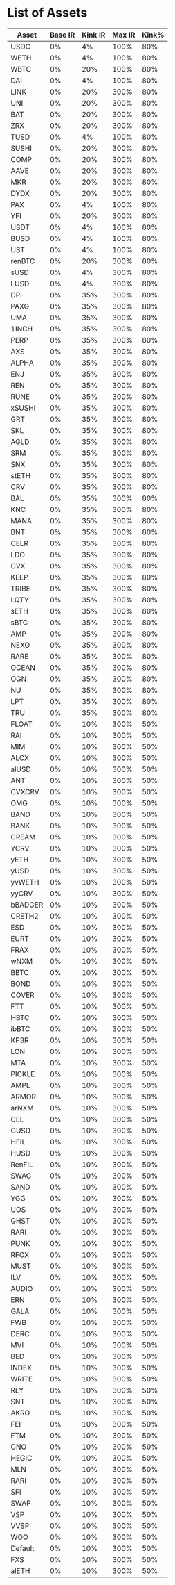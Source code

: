 # List of Assets

| Asset   | Base IR | Kink IR | Max IR | Kink% |
| ------- | ------- | ------- | ------ | ----- |
| USDC    | 0%      | 4%      | 100%   | 80%   |
| WETH    | 0%      | 4%      | 100%   | 80%   |
| WBTC    | 0%      | 20%     | 100%   | 80%   |
| DAI     | 0%      | 4%      | 100%   | 80%   |
| LINK    | 0%      | 20%     | 300%   | 80%   |
| UNI     | 0%      | 20%     | 300%   | 80%   |
| BAT     | 0%      | 20%     | 300%   | 80%   |
| ZRX     | 0%      | 20%     | 300%   | 80%   |
| TUSD    | 0%      | 4%      | 100%   | 80%   |
| SUSHI   | 0%      | 20%     | 300%   | 80%   |
| COMP    | 0%      | 20%     | 300%   | 80%   |
| AAVE    | 0%      | 20%     | 300%   | 80%   |
| MKR     | 0%      | 20%     | 300%   | 80%   |
| DYDX    | 0%      | 20%     | 300%   | 80%   |
| PAX     | 0%      | 4%      | 100%   | 80%   |
| YFI     | 0%      | 20%     | 300%   | 80%   |
| USDT    | 0%      | 4%      | 100%   | 80%   |
| BUSD    | 0%      | 4%      | 100%   | 80%   |
| UST     | 0%      | 4%      | 100%   | 80%   |
| renBTC  | 0%      | 20%     | 300%   | 80%   |
| sUSD    | 0%      | 4%      | 300%   | 80%   |
| LUSD    | 0%      | 4%      | 300%   | 80%   |
| DPI     | 0%      | 35%     | 300%   | 80%   |
| PAXG    | 0%      | 35%     | 300%   | 80%   |
| UMA     | 0%      | 35%     | 300%   | 80%   |
| 1INCH   | 0%      | 35%     | 300%   | 80%   |
| PERP    | 0%      | 35%     | 300%   | 80%   |
| AXS     | 0%      | 35%     | 300%   | 80%   |
| ALPHA   | 0%      | 35%     | 300%   | 80%   |
| ENJ     | 0%      | 35%     | 300%   | 80%   |
| REN     | 0%      | 35%     | 300%   | 80%   |
| RUNE    | 0%      | 35%     | 300%   | 80%   |
| xSUSHI  | 0%      | 35%     | 300%   | 80%   |
| GRT     | 0%      | 35%     | 300%   | 80%   |
| SKL     | 0%      | 35%     | 300%   | 80%   |
| AGLD    | 0%      | 35%     | 300%   | 80%   |
| SRM     | 0%      | 35%     | 300%   | 80%   |
| SNX     | 0%      | 35%     | 300%   | 80%   |
| stETH   | 0%      | 35%     | 300%   | 80%   |
| CRV     | 0%      | 35%     | 300%   | 80%   |
| BAL     | 0%      | 35%     | 300%   | 80%   |
| KNC     | 0%      | 35%     | 300%   | 80%   |
| MANA    | 0%      | 35%     | 300%   | 80%   |
| BNT     | 0%      | 35%     | 300%   | 80%   |
| CELR    | 0%      | 35%     | 300%   | 80%   |
| LDO     | 0%      | 35%     | 300%   | 80%   |
| CVX     | 0%      | 35%     | 300%   | 80%   |
| KEEP    | 0%      | 35%     | 300%   | 80%   |
| TRIBE   | 0%      | 35%     | 300%   | 80%   |
| LQTY    | 0%      | 35%     | 300%   | 80%   |
| sETH    | 0%      | 35%     | 300%   | 80%   |
| sBTC    | 0%      | 35%     | 300%   | 80%   |
| AMP     | 0%      | 35%     | 300%   | 80%   |
| NEXO    | 0%      | 35%     | 300%   | 80%   |
| RARE    | 0%      | 35%     | 300%   | 80%   |
| OCEAN   | 0%      | 35%     | 300%   | 80%   |
| OGN     | 0%      | 35%     | 300%   | 80%   |
| NU      | 0%      | 35%     | 300%   | 80%   |
| LPT     | 0%      | 35%     | 300%   | 80%   |
| TRU     | 0%      | 35%     | 300%   | 80%   |
| FLOAT   | 0%      | 10%     | 300%   | 50%   |
| RAI     | 0%      | 10%     | 300%   | 50%   |
| MIM     | 0%      | 10%     | 300%   | 50%   |
| ALCX    | 0%      | 10%     | 300%   | 50%   |
| alUSD   | 0%      | 10%     | 300%   | 50%   |
| ANT     | 0%      | 10%     | 300%   | 50%   |
| CVXCRV  | 0%      | 10%     | 300%   | 50%   |
| OMG     | 0%      | 10%     | 300%   | 50%   |
| BAND    | 0%      | 10%     | 300%   | 50%   |
| BANK    | 0%      | 10%     | 300%   | 50%   |
| CREAM   | 0%      | 10%     | 300%   | 50%   |
| YCRV    | 0%      | 10%     | 300%   | 50%   |
| yETH    | 0%      | 10%     | 300%   | 50%   |
| yUSD    | 0%      | 10%     | 300%   | 50%   |
| yvWETH  | 0%      | 10%     | 300%   | 50%   |
| yyCRV   | 0%      | 10%     | 300%   | 50%   |
| bBADGER | 0%      | 10%     | 300%   | 50%   |
| CRETH2  | 0%      | 10%     | 300%   | 50%   |
| ESD     | 0%      | 10%     | 300%   | 50%   |
| EURT    | 0%      | 10%     | 300%   | 50%   |
| FRAX    | 0%      | 10%     | 300%   | 50%   |
| wNXM    | 0%      | 10%     | 300%   | 50%   |
| BBTC    | 0%      | 10%     | 300%   | 50%   |
| BOND    | 0%      | 10%     | 300%   | 50%   |
| COVER   | 0%      | 10%     | 300%   | 50%   |
| FTT     | 0%      | 10%     | 300%   | 50%   |
| HBTC    | 0%      | 10%     | 300%   | 50%   |
| ibBTC   | 0%      | 10%     | 300%   | 50%   |
| KP3R    | 0%      | 10%     | 300%   | 50%   |
| LON     | 0%      | 10%     | 300%   | 50%   |
| MTA     | 0%      | 10%     | 300%   | 50%   |
| PICKLE  | 0%      | 10%     | 300%   | 50%   |
| AMPL    | 0%      | 10%     | 300%   | 50%   |
| ARMOR   | 0%      | 10%     | 300%   | 50%   |
| arNXM   | 0%      | 10%     | 300%   | 50%   |
| CEL     | 0%      | 10%     | 300%   | 50%   |
| GUSD    | 0%      | 10%     | 300%   | 50%   |
| HFIL    | 0%      | 10%     | 300%   | 50%   |
| HUSD    | 0%      | 10%     | 300%   | 50%   |
| RenFIL  | 0%      | 10%     | 300%   | 50%   |
| SWAG    | 0%      | 10%     | 300%   | 50%   |
| SAND    | 0%      | 10%     | 300%   | 50%   |
| YGG     | 0%      | 10%     | 300%   | 50%   |
| UOS     | 0%      | 10%     | 300%   | 50%   |
| GHST    | 0%      | 10%     | 300%   | 50%   |
| RARI    | 0%      | 10%     | 300%   | 50%   |
| PUNK    | 0%      | 10%     | 300%   | 50%   |
| RFOX    | 0%      | 10%     | 300%   | 50%   |
| MUST    | 0%      | 10%     | 300%   | 50%   |
| ILV     | 0%      | 10%     | 300%   | 50%   |
| AUDIO   | 0%      | 10%     | 300%   | 50%   |
| ERN     | 0%      | 10%     | 300%   | 50%   |
| GALA    | 0%      | 10%     | 300%   | 50%   |
| FWB     | 0%      | 10%     | 300%   | 50%   |
| DERC    | 0%      | 10%     | 300%   | 50%   |
| MVI     | 0%      | 10%     | 300%   | 50%   |
| BED     | 0%      | 10%     | 300%   | 50%   |
| INDEX   | 0%      | 10%     | 300%   | 50%   |
| WRITE   | 0%      | 10%     | 300%   | 50%   |
| RLY     | 0%      | 10%     | 300%   | 50%   |
| SNT     | 0%      | 10%     | 300%   | 50%   |
| AKRO    | 0%      | 10%     | 300%   | 50%   |
| FEI     | 0%      | 10%     | 300%   | 50%   |
| FTM     | 0%      | 10%     | 300%   | 50%   |
| GNO     | 0%      | 10%     | 300%   | 50%   |
| HEGIC   | 0%      | 10%     | 300%   | 50%   |
| MLN     | 0%      | 10%     | 300%   | 50%   |
| RARI    | 0%      | 10%     | 300%   | 50%   |
| SFI     | 0%      | 10%     | 300%   | 50%   |
| SWAP    | 0%      | 10%     | 300%   | 50%   |
| VSP     | 0%      | 10%     | 300%   | 50%   |
| VVSP    | 0%      | 10%     | 300%   | 50%   |
| WOO     | 0%      | 10%     | 300%   | 50%   |
| Default | 0%      | 10%     | 300%   | 50%   |
| FXS     | 0%      | 10%     | 300%   | 50%   |
| alETH   | 0%      | 10%     | 300%   | 50%   |
